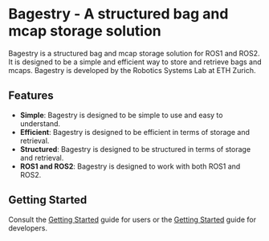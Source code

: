 # Bagestry - A structured bag and mcap storage solution

Bagestry is a structured bag and mcap storage solution for ROS1 and ROS2. It is designed to be a simple and efficient
way to store and retrieve bags and mcaps. Bagestry is developed by the Robotics Systems Lab at ETH Zurich.

## Features

-   **Simple**: Bagestry is designed to be simple to use and easy to understand.
-   **Efficient**: Bagestry is designed to be efficient in terms of storage and retrieval.
-   **Structured**: Bagestry is designed to be structured in terms of storage and retrieval.
-   **ROS1 and ROS2**: Bagestry is designed to work with both ROS1 and ROS2.

## Getting Started

Consult the [Getting Started](https://docs.datasets.leggedrobotics.com/usage/getting-started) guide for users or
the [Getting Started](docs.datasets.leggedrobotics.com/development/getting-started) guide for developers.
